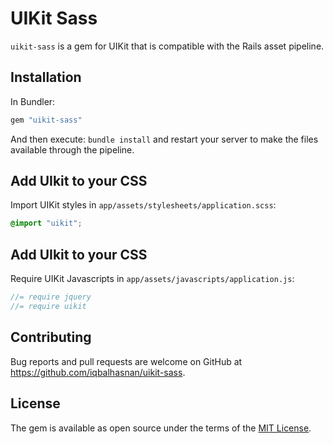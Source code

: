 # UIKit Sass
`uikit-sass` is a gem for UIKit that is compatible with the Rails asset pipeline.

## Installation

In Bundler:

```ruby
gem "uikit-sass"
```

And then execute:
`bundle install` and restart your server to make the files available through the pipeline.

## Add UIkit to your CSS

Import UIKit styles in `app/assets/stylesheets/application.scss`:

```scss
@import "uikit";
```

## Add UIkit to your CSS

Require UIKit Javascripts in `app/assets/javascripts/application.js`:

```js
//= require jquery
//= require uikit
```

## Contributing

Bug reports and pull requests are welcome on GitHub at https://github.com/iqbalhasnan/uikit-sass.

## License

The gem is available as open source under the terms of the [MIT License](http://opensource.org/licenses/MIT).
